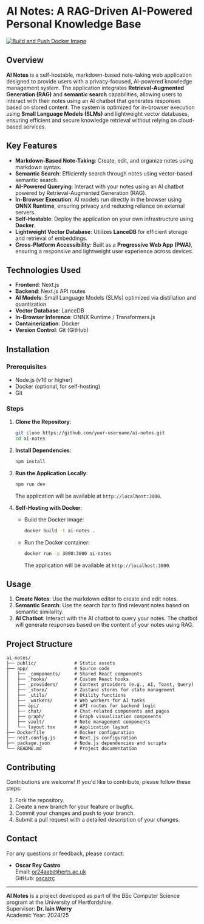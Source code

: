 # AI Notes: A RAG-Driven AI-Powered Personal Knowledge Base

[![Build and Push Docker Image](https://github.com/oscarrc/ai-notes-rag/actions/workflows/build.yml/badge.svg)](https://github.com/oscarrc/ai-notes-rag/actions/workflows/build.yml)

## Overview

**AI Notes** is a self-hostable, markdown-based note-taking web application designed to provide users with a privacy-focused, AI-powered knowledge management system. The application integrates **Retrieval-Augmented Generation (RAG)** and **semantic search** capabilities, allowing users to interact with their notes using an AI chatbot that generates responses based on stored content. The system is optimized for in-browser execution using **Small Language Models (SLMs)** and lightweight vector databases, ensuring efficient and secure knowledge retrieval without relying on cloud-based services.

## Key Features

- **Markdown-Based Note-Taking**: Create, edit, and organize notes using markdown syntax.
- **Semantic Search**: Efficiently search through notes using vector-based semantic search.
- **AI-Powered Querying**: Interact with your notes using an AI chatbot powered by Retrieval-Augmented Generation (RAG).
- **In-Browser Execution**: AI models run directly in the browser using **ONNX Runtime**, ensuring privacy and reducing reliance on external servers.
- **Self-Hostable**: Deploy the application on your own infrastructure using **Docker**.
- **Lightweight Vector Database**: Utilizes **LanceDB** for efficient storage and retrieval of embeddings.
- **Cross-Platform Accessibility**: Built as a **Progressive Web App (PWA)**, ensuring a responsive and lightweight user experience across devices.

## Technologies Used

- **Frontend**: Next.js
- **Backend**: Next.js API routes
- **AI Models**: Small Language Models (SLMs) optimized via distillation and quantization
- **Vector Database**: LanceDB
- **In-Browser Inference**: ONNX Runtime / Transformers.js
- **Containerization**: Docker
- **Version Control**: Git (GitHub)

## Installation

### Prerequisites

- Node.js (v16 or higher)
- Docker (optional, for self-hosting)
- Git

### Steps

1. **Clone the Repository**:

   ```bash
   git clone https://github.com/your-username/ai-notes.git
   cd ai-notes
   ```

2. **Install Dependencies**:

   ```bash
   npm install
   ```

3. **Run the Application Locally**:

   ```bash
   npm run dev
   ```

   The application will be available at `http://localhost:3000`.

4. **Self-Hosting with Docker**:
   - Build the Docker image:
     ```bash
     docker build -t ai-notes .
     ```
   - Run the Docker container:
     ```bash
     docker run -p 3000:3000 ai-notes
     ```
     The application will be available at `http://localhost:3000`.

## Usage

1. **Create Notes**: Use the markdown editor to create and edit notes.
2. **Semantic Search**: Use the search bar to find relevant notes based on semantic similarity.
3. **AI Chatbot**: Interact with the AI chatbot to query your notes. The chatbot will generate responses based on the content of your notes using RAG.

## Project Structure

```
ai-notes/
├── public/              # Static assets
├── app/                 # Source code
│   ├── _components/     # Shared React components
│   ├── _hooks/          # Custom React hooks
│   ├── _providers/      # Context providers (e.g., AI, Toast, Query)
│   ├── _store/          # Zustand stores for state management
│   ├── _utils/          # Utility functions
│   ├── _workers/        # Web workers for AI tasks
│   ├── api/             # API routes for backend logic
│   ├── chat/            # Chat-related components and pages
│   ├── graph/           # Graph visualization components
│   ├── vault/           # Note management components
│   └── layout.tsx       # Application layout
├── Dockerfile           # Docker configuration
├── next.config.js       # Next.js configuration
├── package.json         # Node.js dependencies and scripts
└── README.md            # Project documentation
```

## Contributing

Contributions are welcome! If you'd like to contribute, please follow these steps:

1. Fork the repository.
2. Create a new branch for your feature or bugfix.
3. Commit your changes and push to your branch.
4. Submit a pull request with a detailed description of your changes.

## Contact

For any questions or feedback, please contact:

- **Oscar Rey Castro**  
  Email: or24aab@herts.ac.uk  
  GitHub: [oscarrc](https://github.com/oscarr)

---

**AI Notes** is a project developed as part of the BSc Computer Science program at the University of Hertfordshire.  
Supervisor: **Dr. Iain Werry**  
Academic Year: 2024/25
